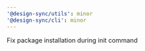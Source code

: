 ```yaml
---
'@design-sync/utils': minor
'@design-sync/cli': minor
---
```


Fix package installation during init command
